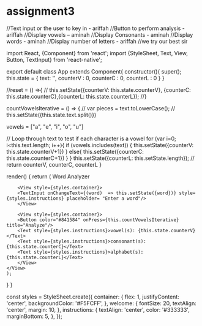 # assignment3

//Text input or the user to key in - ariffah
//Button to perform analysis - ariffah
//Display vowels – aminah 
//Display Consonants - aminah
//Display words - aminah
//Display number of letters - ariffah
//we try our best sir 

import React, {Component} from 'react';
import {StyleSheet, Text, View, Button, TextInput} from 'react-native';

export default class App extends Component{
  constructor(){
    super();
    this.state = {
        text: '',
        counterV : 0,
        counterC : 0,
        counterL : 0
    }
  }


//reset = () =>{
//     this.setState({counterV: this.state.counterV}, {counterC: this.state.counterC},{counterL: this.state.counterL});
//}


countVowelsIterative = () => {
// var pieces = text.toLowerCase();
// this.setState({this.state.text.split()})
  
vowels = ["a", "e", "i", "o", "u"]

  // Loop through text to test if each character is a vowel
  for (var i=0; i<this.text.length; i++){
      if (vowels.includes(text)) {
         this.setState({counterV: this.state.counterV+1})
      }
      else{
        this.setState({counterC: this.state.counterC+1})
     }
  }
  this.setState({counterL: this.setState.length}); 
//   return counterV, counterC, counterL
  }

  render() {
    return (
      <View style={styles.container}>
        <View style={styles.container}>
        <Text style={styles.welcome}>Word Analyzer</Text>
        </View>

        <View style={styles.container}>
        <TextInput onChangeText={(word)  => this.setState({word})} style={styles.instructions} placeholder= "Enter a word"/>
        </View>
        
        <View style={styles.container}>
        <Button color="#841584" onPress={this.countVowelsIterative} title="Analyze"/>
        <Text style={styles.instructions}>vowel(s): {this.state.counterV}</Text>
        <Text style={styles.instructions}>consonant(s): {this.state.counterC}</Text>
        <Text style={styles.instructions}>alphabet(s): {this.state.counterL}</Text>
        </View>
    </View>
    );
  }
}

const styles = StyleSheet.create({
  container: {
    flex: 1,
    justifyContent: 'center',
    backgroundColor: '#F5FCFF',
  },
  welcome: {
    fontSize: 20,
    textAlign: 'center',
    margin: 10,
  },
  instructions: {
    textAlign: 'center',
    color: '#333333',
    marginBottom: 5,
  },
});
